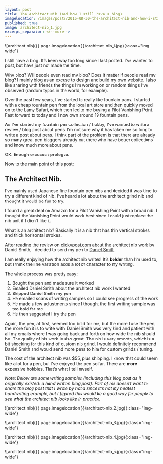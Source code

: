 ```yaml
---
layout: post
title: The Architect Nib (and how I still have a blog)
imagelocation: /images/posts/2015-08-30-the-architect-nib-and-how-i-still-have-a-blog
published: true
image: architect-nib_1.jpg
excerpt_separator: <!--more-->
---
```


![architect nib]({{ page.imagelocation }}/architect-nib_1.jpg){:class="img-wide"}

I still have a blog. It’s been way too long since I last posted. I’ve wanted to post, but have just not made the time.

<!--more-->

Why blog? Will people even read my blog? Does it matter if people read my blog? I mainly blog as an excuse to design and build my own website. I also like sharing with friends the things I’m working on or random things I’ve observed (random typos in the world, for example).

Over the past few years, I’ve started to really like fountain pans. I started with a cheap fountain pen from the local art store and then quickly moved on to the Lamy Safari, which then led to me buying a Pilot Vanishing Point. Fast forward to today and I now own around 19 fountain pens.

As I’ve started my fountain pen collection / hobby, I’ve wanted to write a review / blog post about pens. I’m not sure why it has taken me so long to write a post about pens. I think part of the problem is that there are already so many great pen bloggers already out there who have better collections and know much more about pens.

OK. Enough excuses / prologue.

Now to the main point of this post:

## The Architect Nib.

I’ve mainly used Japanese fine fountain pen nibs and decided it was time to try a different kind of nib. I’ve heard a lot about the architect grind nib and thought it would be fun to try.

I found a great deal on Amazon for a Pilot Vanishing Point with a broad nib. I thought the Vanishing Point would work best since I could just replace the nib unit if I didn’t like it.

What is an architect nib? Basically it is a nib that has thin vertical strokes and thick horizontal strokes.

After reading the review on [clickypost.com](http://clickypost.com/blog/2015/7/19/pilot-vanishing-point-architect-nib-grind-by-the-nibsmith/) about the architect nib work by Daniel Smith, I decided to send my pen to [Daniel Smith](https://nibsmith.com/).

I am really enjoying how the architect nib writes! It’s **bolder** than I’m used to, but I think the line variation adds a lot of character to my writing.

The whole process was pretty easy:

1. Bought the pen and made sure it worked
2. Emailed Daniel Smith about the architect nib work I wanted
3. Shipped Daniel Smith my pen
4. He emailed scans of writing samples so I could see progress of the work
5. He made a few adjustments since I thought the first writing sample was too bold for me
6. He then suggested I try the pen

Again, the pen, at first, seemed too bold for me, but the more I use the pen, the more fun it is to write with. Daniel Smith was very kind and patient with all my emails where I was going back and forth on how wide the nib should be. The quality of his work is also great. The nib is very smooth, which is a bit shocking for this kind of custom nib grind. I would definitely recommend Daniel Smith and would send more pens to him for custom grinds / tuning.

The cost of the architect nib was $55, plus shipping. I know that could seem like a lot for a pen, but I’ve enjoyed the pen so far. There are **more** expensive hobbies. That’s what I tell myself.

*Note: Below are some writing samples (including this blog post as it originally existed: a hand written blog post). Part of me doesn’t want to share the blog post that I wrote by hand since it’s not my neatest handwriting example, but I figured this would be a good way for people to see what the architect nib looks like in practice.*

![architect nib]({{ page.imagelocation }}/architect-nib_2.jpg){:class="img-wide"}

![architect nib]({{ page.imagelocation }}/architect-nib_3.jpg){:class="img-wide"}

![architect nib]({{ page.imagelocation }}/architect-nib_4.jpg){:class="img-wide"}

![architect nib]({{ page.imagelocation }}/architect-nib_5.jpg){:class="img-wide"}

